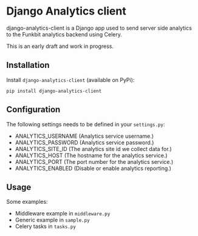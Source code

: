 # Django Analytics client

django-analytics-client is a Django app used to send server side analytics to the Funkbit analytics backend using Celery.

This is an early draft and work in progress.


## Installation

Install `django-analytics-client` (available on PyPi):

    pip install django-analytics-client

## Configuration

The following settings needs to be defined in your `settings.py`:

- ANALYTICS_USERNAME (Analytics service username.)
- ANALYTICS_PASSWORD (Analytics service password.)
- ANALYTICS_SITE_ID (The analytics site id we collect data for.)
- ANALYTICS_HOST (The hostname for the analytics service.)
- ANALYTICS_PORT (The port number for the analytics service.)
- ANALYTICS_ENABLED (Disable or enable analytics reporting.)

## Usage

Some examples:

- Middleware example in `middleware.py`
- Generic example in `sample.py`
- Celery tasks in `tasks.py`